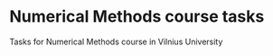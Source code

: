 Numerical Methods course tasks
==================

Tasks for Numerical Methods course in Vilnius University
